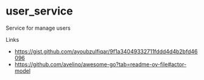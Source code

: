 # user_service

Service for manage users

Links

- https://gist.github.com/ayoubzulfiqar/9f1a34049332711fddd4d4b2bfd46096
- https://github.com/avelino/awesome-go?tab=readme-ov-file#actor-model